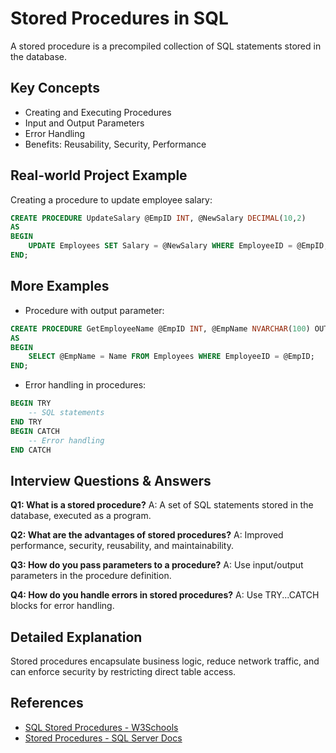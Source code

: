 # Stored Procedures in SQL

A stored procedure is a precompiled collection of SQL statements stored in the database.

## Key Concepts
- Creating and Executing Procedures
- Input and Output Parameters
- Error Handling
- Benefits: Reusability, Security, Performance

## Real-world Project Example
Creating a procedure to update employee salary:
```sql
CREATE PROCEDURE UpdateSalary @EmpID INT, @NewSalary DECIMAL(10,2)
AS
BEGIN
    UPDATE Employees SET Salary = @NewSalary WHERE EmployeeID = @EmpID;
END;
```

## More Examples
- Procedure with output parameter:
```sql
CREATE PROCEDURE GetEmployeeName @EmpID INT, @EmpName NVARCHAR(100) OUTPUT
AS
BEGIN
    SELECT @EmpName = Name FROM Employees WHERE EmployeeID = @EmpID;
END;
```
- Error handling in procedures:
```sql
BEGIN TRY
    -- SQL statements
END TRY
BEGIN CATCH
    -- Error handling
END CATCH
```

## Interview Questions & Answers
**Q1: What is a stored procedure?**
A: A set of SQL statements stored in the database, executed as a program.

**Q2: What are the advantages of stored procedures?**
A: Improved performance, security, reusability, and maintainability.

**Q3: How do you pass parameters to a procedure?**
A: Use input/output parameters in the procedure definition.

**Q4: How do you handle errors in stored procedures?**
A: Use TRY...CATCH blocks for error handling.

## Detailed Explanation
Stored procedures encapsulate business logic, reduce network traffic, and can enforce security by restricting direct table access.

## References
- [SQL Stored Procedures - W3Schools](https://www.w3schools.com/sql/sql_stored_procedures.asp)
- [Stored Procedures - SQL Server Docs](https://learn.microsoft.com/en-us/sql/relational-databases/stored-procedures/stored-procedures-database-engine)
